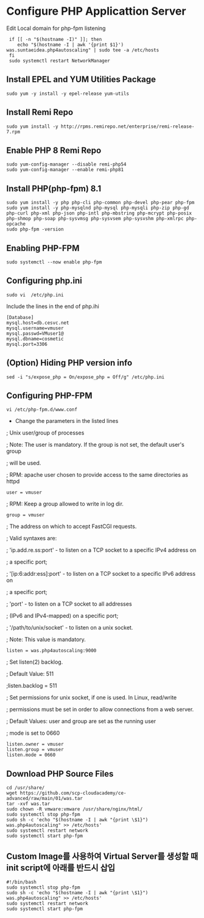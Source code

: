 # Configure PHP Applicattion Server 

Edit Local domain for php-fpm listening

     if [[ -n "$(hostname -I)" ]]; then
        echo "$(hostname -I | awk '{print $1}') was.suntaeidea.php4autoscaling" | sudo tee -a /etc/hosts
     fi
     sudo systemctl restart NetworkManager

## Install EPEL and YUM Utilities Package

    sudo yum -y install -y epel-release yum-utils

## Install Remi Repo

    sudo yum install -y http://rpms.remirepo.net/enterprise/remi-release-7.rpm

## Enable PHP 8 Remi Repo
    sudo yum-config-manager --disable remi-php54
    sudo yum-config-manager --enable remi-php81

## Install PHP(php-fpm) 8.1

    sudo yum install -y php php-cli php-common php-devel php-pear php-fpm
    sudo yum install -y php-mysqlnd php-mysql php-mysqli php-zip php-gd php-curl php-xml php-json php-intl php-mbstring php-mcrypt php-posix php-shmop php-soap php-sysvmsg php-sysvsem php-sysvshm php-xmlrpc php-opcache
    sudo php-fpm -version

## Enabling PHP-FPM 

    sudo systemctl --now enable php-fpm

## Configuring php.ini

    sudo vi  /etc/php.ini
    
Include the lines in the end of php.ihi

    [Database]
    mysql.host=db.cesvc.net
    mysql.username=vmuser
    mysql.passwd=VMuser1@
    mysql.dbname=cosmetic
    mysql.port=3306

## (Option) Hiding PHP version info

    sed -i "s/expose_php = On/expose_php = Off/g" /etc/php.ini

## Configuring PHP-FPM

    vi /etc/php-fpm.d/www.conf

- Change the parameters in the listed lines

; Unix user/group of processes

; Note: The user is mandatory. If the group is not set, the default user's group

;       will be used.

; RPM: apache user chosen to provide access to the same directories as httpd

    user = vmuser
    
; RPM: Keep a group allowed to write in log dir.

    group = vmuser
    
; The address on which to accept FastCGI requests.

; Valid syntaxes are:

;   'ip.add.re.ss:port'    - to listen on a TCP socket to a specific IPv4 address on

;                            a specific port;

;   '[ip:6:addr:ess]:port' - to listen on a TCP socket to a specific IPv6 address on

;                            a specific port;

;   'port'                 - to listen on a TCP socket to all addresses

;                            (IPv6 and IPv4-mapped) on a specific port;

;   '/path/to/unix/socket' - to listen on a unix socket.

; Note: This value is mandatory.

    listen = was.php4autoscaling:9000

; Set listen(2) backlog.

; Default Value: 511

;listen.backlog = 511

; Set permissions for unix socket, if one is used. In Linux, read/write

; permissions must be set in order to allow connections from a web server.

; Default Values: user and group are set as the running user

;                 mode is set to 0660

    listen.owner = vmuser
    listen.group = vmuser
    listen.mode = 0660

## Download PHP Source Files

    cd /usr/share/
    wget https://github.com/scp-cloudacademy/ce-advanced/raw/main/01/was.tar
    tar -xvf was.tar
    sudo chown -R vmware:vmware /usr/share/nginx/html/
    sudo systemctl stop php-fpm
    sudo sh -c 'echo "$(hostname -I | awk "{print \$1}") was.php4autoscaling" >> /etc/hosts'
    sudo systemctl restart network
    sudo systemctl start php-fpm
    

## <Important > Custom Image를 사용하여 Virtual Server를 생성할 때 init script에 아래를 반드시 삽입

    #!/bin/bash
    sudo systemctl stop php-fpm
    sudo sh -c 'echo "$(hostname -I | awk "{print \$1}") was.php4autoscaling" >> /etc/hosts'
    sudo systemctl restart network
    sudo systemctl start php-fpm


